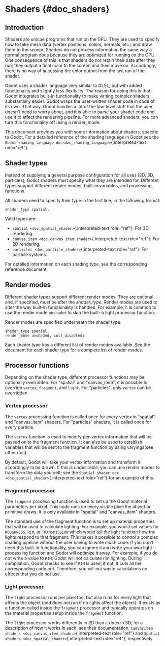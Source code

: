 Shaders {#doc_shaders}
=======

Introduction
------------

Shaders are unique programs that run on the GPU. They are used to
specify how to take mesh data (vertex positions, colors, normals, etc.)
and draw them to the screen. Shaders do not process information the same
way a normal program does because they are optimized for running on the
GPU. One consequence of this is that shaders do not retain their data
after they run; they output a final color to the screen and then move
on. Accordingly, there is no way of accessing the color output from the
last run of the shader.

Godot uses a shader language very similar to GLSL, but with added
functionality and slightly less flexibility. The reason for doing this
is that Godot integrates built-in functionality to make writing complex
shaders substantially easier. Godot wraps the user-written shader code
in code of its own. That way, Godot handles a lot of the low-level stuff
that the user doesn\'t need to worry about, and it is able to parse your
shader code and use it to affect the rendering pipeline. For more
advanced shaders, you can turn this functionality off using a
render\_mode.

This document provides you with some information about shaders, specific
to Godot. For a detailed reference of the shading language in Godot see
the `Godot shading language doc<doc_shading_language>`{.interpreted-text
role="ref"}.

Shader types
------------

Instead of supplying a general purpose configuration for all uses (2D,
3D, particles), Godot shaders must specify what they are intended for.
Different types support different render modes, built-in variables, and
processing functions.

All shaders need to specify their type in the first line, in the
following format:

``` {.sourceCode .glsl}
shader_type spatial;
```

Valid types are:

-   `spatial <doc_spatial_shader>`{.interpreted-text role="ref"}: For 3D
    rendering.
-   `canvas_item <doc_canvas_item_shader>`{.interpreted-text
    role="ref"}: For 2D rendering.
-   `particles <doc_particle_shader>`{.interpreted-text role="ref"}: For
    particle systems.

For detailed information on each shading type, see the corresponding
reference document.

Render modes
------------

Different shader types support different render modes. They are optional
and, if specified, must be after the *shader\_type*. Render modes are
used to alter the way built-in functionality is handled. For example, it
is common to use the render mode `unshaded` to skip the built-in light
processor function.

Render modes are specified underneath the shader type:

``` {.sourceCode .glsl}
shader_type spatial;
render_mode unshaded, cull_disabled;
```

Each shader type has a different list of render modes available. See the
document for each shader type for a complete list of render modes.

Processor functions
-------------------

Depending on the shader type, different processor functions may be
optionally overridden. For \"spatial\" and \"canvas\_item\", it is
possible to override `vertex`, `fragment`, and `light`. For
\"particles\", only `vertex` can be overridden.

### Vertex processor

The `vertex` processing function is called once for every vertex in
\"spatial\" and \"canvas\_item\" shaders. For \"particles\" shaders, it
is called once for every particle.

The `vertex` function is used to modify per-vertex information that will
be passed on to the fragment function. It can also be used to establish
variables that will be sent to the fragment function by using
varyings(see other doc).

By default, Godot will take your vertex information and transform it
accordingly to be drawn. If this is undesirable, you can use render
modes to transform the data yourself; see the
`Spatial shader doc <doc_spatial_shader>`{.interpreted-text role="ref"}
for an example of this.

### Fragment processor

The `fragment` processing function is used to set up the Godot material
parameters per pixel. This code runs on every visible pixel the object
or primitive draws. It is only available in \"spatial\" and
\"canvas\_item\" shaders.

The standard use of the fragment function is to set up material
properties that will be used to calculate lighting. For example, you
would set values for `ROUGHNESS`, `RIM`, or `TRANSMISSION` which would
tell the light function how the lights respond to that fragment. This
makes it possible to control a complex shading pipeline without the user
having to write much code. If you don\'t need this built-in
functionality, you can ignore it and write your own light processing
function and Godot will optimize it away. For example, if you do not
write a value to `RIM`, Godot will not calculate rim lighting. During
compilation, Godot checks to see if `RIM` is used; if not, it cuts all
the corresponding code out. Therefore, you will not waste calculations
on effects that you do not use.

### Light processor

The `light` processor runs per pixel too, but also runs for every light
that affects the object (and does not run if no lights affect the
object). It exists as a function called inside the `fragment` processor
and typically operates on the material properties setup inside the
`fragment` function.

The `light` processor works differently in 2D than it does in 3D; for a
description of how it works in each, see their documentation,
`CanvasItem shaders <doc_canvas_item_shader>`{.interpreted-text
role="ref"} and `Spatial shaders <doc_spatial_shader>`{.interpreted-text
role="ref"}, respectively.
